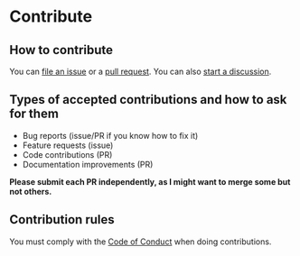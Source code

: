 # Contribute

## How to contribute

You can [file an issue](https://github.com/santi100a/random-lib/issues)
or a [pull request](https://github.com/santi100a/random-lib/pulls).
You can also [start a discussion](https://github.com/santi100a/random-lib/discussions).

## Types of accepted contributions and how to ask for them

- Bug reports (issue/PR if you know how to fix it)
- Feature requests (issue)
- Code contributions (PR)
- Documentation improvements (PR)

**Please submit each PR independently, as I might want to merge some but not others.**

## Contribution rules

You must comply with the [Code of Conduct](CODE_OF_CONDUCT.md) when doing contributions.
